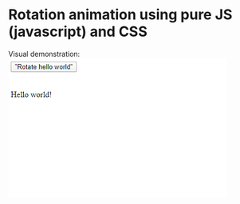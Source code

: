 # Rotation animation using pure JS (javascript) and CSS

Visual demonstration:  
![Result](https://github.com/AvgustPol/rotationExample/blob/master/rotation.gif)
